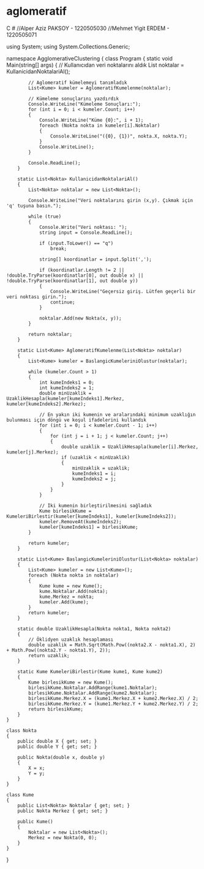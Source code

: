 # aglomeratif
C # 
//Alper Aziz PAKSOY - 1220505030
//Mehmet Yigit ERDEM - 1220505071

using System;
using System.Collections.Generic;

namespace AgglomerativeClustering
{
    class Program
    {
        static void Main(string[] args)
        {
            // Kullanıcıdan veri noktalarını aldık
            List<Nokta> noktalar = KullanicidanNoktalariAl();

            // Aglomeratif kümelemeyi tanımladık
            List<Kume> kumeler = AglomeratifKumelenme(noktalar);

            // Kümeleme sonuçlarını yazdırdık
            Console.WriteLine("Kümeleme Sonuçları:");
            for (int i = 0; i < kumeler.Count; i++)
            {
                Console.WriteLine("Küme {0}:", i + 1);
                foreach (Nokta nokta in kumeler[i].Noktalar)
                {
                    Console.WriteLine("({0}, {1})", nokta.X, nokta.Y);
                }
                Console.WriteLine();
            }

            Console.ReadLine();
        }

        static List<Nokta> KullanicidanNoktalariAl()
        {
            List<Nokta> noktalar = new List<Nokta>();

            Console.WriteLine("Veri noktalarını girin (x,y). Çıkmak için 'q' tuşuna basın.");

            while (true)
            {
                Console.Write("Veri noktası: ");
                string input = Console.ReadLine();

                if (input.ToLower() == "q")
                    break;

                string[] koordinatlar = input.Split(',');

                if (koordinatlar.Length != 2 || !double.TryParse(koordinatlar[0], out double x) || !double.TryParse(koordinatlar[1], out double y))
                {
                    Console.WriteLine("Geçersiz giriş. Lütfen geçerli bir veri noktası girin.");
                    continue;
                }

                noktalar.Add(new Nokta(x, y));
            }

            return noktalar;
        }

        static List<Kume> AglomeratifKumelenme(List<Nokta> noktalar)
        {
            List<Kume> kumeler = BaslangicKumeleriniOlustur(noktalar);

            while (kumeler.Count > 1)
            {
                int kumeIndeks1 = 0;
                int kumeIndeks2 = 1;
                double minUzaklik = UzaklikHesapla(kumeler[kumeIndeks1].Merkez, kumeler[kumeIndeks2].Merkez);

                // En yakın iki kumenin ve aralarındaki minimum uzaklığın bulunması için döngü ve koşul ifadelerini kullandık
                for (int i = 0; i < kumeler.Count - 1; i++)
                {
                    for (int j = i + 1; j < kumeler.Count; j++)
                    {
                        double uzaklik = UzaklikHesapla(kumeler[i].Merkez, kumeler[j].Merkez);
                        if (uzaklik < minUzaklik)
                        {
                            minUzaklik = uzaklik;
                            kumeIndeks1 = i;
                            kumeIndeks2 = j;
                        }
                    }
                }

                // İki kumenin birleştirilmesini sağladık
                Kume birlesikKume = KumeleriBirlestir(kumeler[kumeIndeks1], kumeler[kumeIndeks2]);
                kumeler.RemoveAt(kumeIndeks2);
                kumeler[kumeIndeks1] = birlesikKume;
            }

            return kumeler;
        }

        static List<Kume> BaslangicKumeleriniOlustur(List<Nokta> noktalar)
        {
            List<Kume> kumeler = new List<Kume>();
            foreach (Nokta nokta in noktalar)
            {
                Kume kume = new Kume();
                kume.Noktalar.Add(nokta);
                kume.Merkez = nokta;
                kumeler.Add(kume);
            }
            return kumeler;
        }

        static double UzaklikHesapla(Nokta nokta1, Nokta nokta2)
        {
            // Öklidyen uzaklık hesaplaması
            double uzaklik = Math.Sqrt(Math.Pow((nokta2.X - nokta1.X), 2) + Math.Pow((nokta2.Y - nokta1.Y), 2));
            return uzaklik;
        }

        static Kume KumeleriBirlestir(Kume kume1, Kume kume2)
        {
            Kume birlesikKume = new Kume();
            birlesikKume.Noktalar.AddRange(kume1.Noktalar);
            birlesikKume.Noktalar.AddRange(kume2.Noktalar);
            birlesikKume.Merkez.X = (kume1.Merkez.X + kume2.Merkez.X) / 2;
            birlesikKume.Merkez.Y = (kume1.Merkez.Y + kume2.Merkez.Y) / 2;
            return birlesikKume;
        }
    }

    class Nokta
    {
        public double X { get; set; }
        public double Y { get; set; }

        public Nokta(double x, double y)
        {
            X = x;
            Y = y;
        }
    }

    class Kume
    {
        public List<Nokta> Noktalar { get; set; }
        public Nokta Merkez { get; set; }

        public Kume()
        {
            Noktalar = new List<Nokta>();
            Merkez = new Nokta(0, 0);
        }
    }
}

